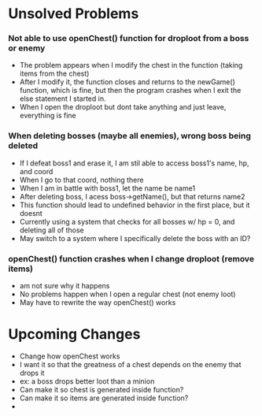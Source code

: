 # Unsolved Problems
### Not able to use openChest() function for droploot from a boss or enemy
- The problem appears when I modify the chest in the function (taking items from the chest)
- After I modify it, the function closes and returns to the newGame() function, which is fine, but then the program crashes when I exit the else statement I started in.
- When I open the droploot but dont take anything and just leave, everything is fine
  
### When deleting bosses (maybe all enemies), wrong boss being deleted
- If I defeat boss1 and erase it, I am stil able to access boss1's name, hp, and coord
- When I go to that coord, nothing there
- When I am in battle with boss1, let the name be name1
- After deleting boss, I acess boss->getName(), but that returns name2
- This function should lead to undefined behavior in the first place, but it doesnt
- Currently using a system that checks for all bosses w/ hp = 0, and deleting all of those
- May switch to a system where I specifically delete the boss with an ID?

### openChest() function crashes when I change droploot (remove items)
- am not sure why it happens
- No problems happen when I open a regular chest (not enemy loot)
- May have to rewrite the way openChest() works

# Upcoming Changes
- Change how openChest works
- I want it so that the greatness of a chest depends on the enemy that drops it
- ex: a boss drops better loot than a minion
- Can make it so chest is generated inside function?
- Can make it so items are generated inside function?
- 

